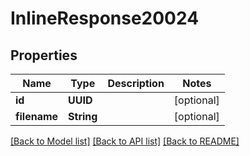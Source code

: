 # InlineResponse20024

## Properties
Name | Type | Description | Notes
------------ | ------------- | ------------- | -------------
**id** | **UUID** |  | [optional] 
**filename** | **String** |  | [optional] 

[[Back to Model list]](../README.md#documentation-for-models) [[Back to API list]](../README.md#documentation-for-api-endpoints) [[Back to README]](../README.md)


